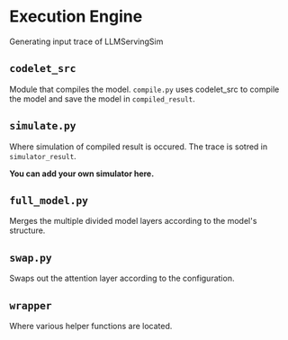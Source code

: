 # Execution Engine
Generating input trace of LLMServingSim

## `codelet_src`
Module that compiles the model.
`compile.py` uses codelet_src to compile the model and save the model in `compiled_result`.

## `simulate.py`
Where simulation of compiled result is occured. The trace is sotred in `simulator_result`.

**You can add your own simulator here.**

## `full_model.py`
Merges the multiple divided model layers according to the model's structure.

## `swap.py`
Swaps out the attention layer according to the configuration.

## `wrapper`
Where various helper functions are located.
